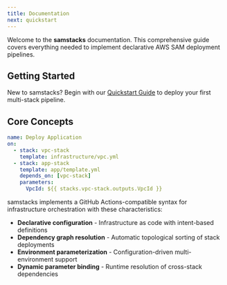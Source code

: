 ```yaml
---
title: Documentation
next: quickstart
---
```


Welcome to the **samstacks** documentation. This comprehensive guide covers everything needed to implement declarative AWS SAM deployment pipelines.

## Getting Started

New to samstacks? Begin with our [Quickstart Guide](quickstart) to deploy your first multi-stack pipeline.

## Core Concepts

```yaml {filename="pipeline.yml"}
name: Deploy Application
on:
  - stack: vpc-stack
    template: infrastructure/vpc.yml
  - stack: app-stack
    template: app/template.yml
    depends_on: [vpc-stack]
    parameters:
      VpcId: ${{ stacks.vpc-stack.outputs.VpcId }}
```

samstacks implements a GitHub Actions-compatible syntax for infrastructure orchestration with these characteristics:
- **Declarative configuration** - Infrastructure as code with intent-based definitions
- **Dependency graph resolution** - Automatic topological sorting of stack deployments
- **Environment parameterization** - Configuration-driven multi-environment support
- **Dynamic parameter binding** - Runtime resolution of cross-stack dependencies 